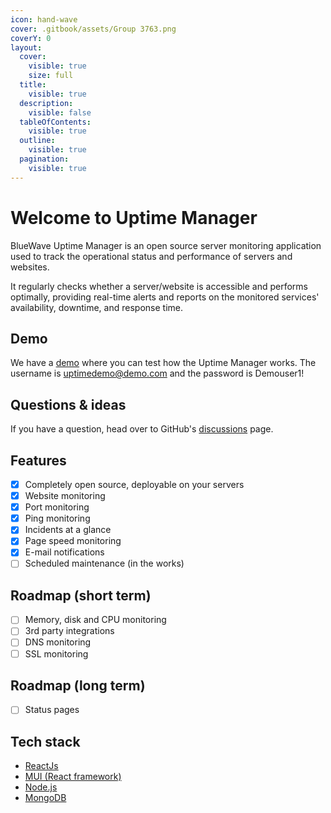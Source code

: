 ```yaml
---
icon: hand-wave
cover: .gitbook/assets/Group 3763.png
coverY: 0
layout:
  cover:
    visible: true
    size: full
  title:
    visible: true
  description:
    visible: false
  tableOfContents:
    visible: true
  outline:
    visible: true
  pagination:
    visible: true
---
```


# Welcome to Uptime Manager

BlueWave Uptime Manager is an open source server monitoring application used to track the operational status and performance of servers and websites.&#x20;

It regularly checks whether a server/website is accessible and performs optimally, providing real-time alerts and reports on the monitored services' availability, downtime, and response time.

## Demo

We have a [demo](https://uptime-demo.bluewavelabs.ca/) where you can test how the Uptime Manager works. The username is [uptimedemo@demo.com](mailto:uptimedemo@demo.com) and the password is Demouser1!

## Questions & ideas

If you have a question, head over to GitHub's [discussions](https://github.com/bluewave-labs/bluewave-uptime/discussions) page.

## Features

* [x] Completely open source, deployable on your servers
* [x] Website monitoring
* [x] Port monitoring
* [x] Ping monitoring
* [x] Incidents at a glance
* [x] Page speed monitoring
* [x] E-mail notifications
* [ ] Scheduled maintenance (in the works)

## **Roadmap (short term)**

* [ ] Memory, disk and CPU monitoring
* [ ] 3rd party integrations
* [ ] DNS monitoring
* [ ] SSL monitoring

## **Roadmap (long term)**

* [ ] Status pages

## Tech stack

* [ReactJs](https://react.dev/)
* [MUI (React framework)](https://mui.com/)
* [Node.js](https://nodejs.org/en)
* [MongoDB](https://mongodb.com)

